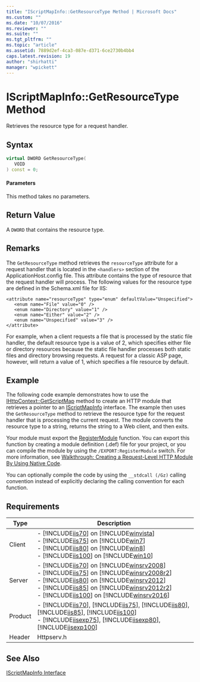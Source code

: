 ```yaml
---
title: "IScriptMapInfo::GetResourceType Method | Microsoft Docs"
ms.custom: ""
ms.date: "10/07/2016"
ms.reviewer: ""
ms.suite: ""
ms.tgt_pltfrm: ""
ms.topic: "article"
ms.assetid: 7889d2ef-4ca3-087e-d371-6ce2730b4bb4
caps.latest.revision: 19
author: "shirhatti"
manager: "wpickett"
---
```

# IScriptMapInfo::GetResourceType Method
Retrieves the resource type for a request handler.  
  
## Syntax  
  
```cpp  
virtual DWORD GetResourceType(  
   VOID  
) const = 0;  
```  
  
#### Parameters  
 This method takes no parameters.  
  
## Return Value  
 A `DWORD` that contains the resource type.  
  
## Remarks  
 The `GetResourceType` method retrieves the `resourceType` attribute for a request handler that is located in the `<handlers>` section of the ApplicationHost.config file. This attribute contains the type of resource that the request handler will process. The following values for the resource type are defined in the Schema.xml file for IIS:  
  
```  
<attribute name="resourceType" type="enum" defaultValue="Unspecified">  
   <enum name="File" value="0" />  
   <enum name="Directory" value="1" />  
   <enum name="Either" value="2" />  
   <enum name="Unspecified" value="3" />  
</attribute>  
```  
  
 For example, when a client requests a file that is processed by the static file handler, the default resource type is a value of 2, which specifies either file or directory resources because the static file handler processes both static files and directory browsing requests. A request for a classic ASP page, however, will return a value of 1, which specifies a file resource by default.  
  
## Example  
 The following code example demonstrates how to use the [IHttpContext::GetScriptMap](../../../webdevelopment-reference\native-code-api\webdev-native-api-reference/ihttpcontext-getscriptmap-method.md) method to create an HTTP module that retrieves a pointer to an [IScriptMapInfo](../../../webdevelopment-reference\native-code-api\webdev-native-api-reference/iscriptmapinfo-interface.md) interface. The example then uses the `GetResourceType` method to retrieve the resource type for the request handler that is processing the current request. The module converts the resource type to a string, returns the string to a Web client, and then exits.  
  
<!-- TODO: review snippet reference  [!CODE [IScriptMapInfoGetResourceType#1](IScriptMapInfoGetResourceType#1)]  -->  
  
 Your module must export the [RegisterModule](../../../webdevelopment-reference\native-code-api\webdev-native-api-reference/pfn-registermodule-function.md) function. You can export this function by creating a module definition (.def) file for your project, or you can compile the module by using the `/EXPORT:RegisterModule` switch. For more information, see [Walkthrough: Creating a Request-Level HTTP Module By Using Native Code](../../../webdevelopment-reference\native-code-development-overview\native-code-dev-overview/walkthrough-creating-a-request-level-http-module-by-using-native-code.md).  
  
 You can optionally compile the code by using the `__stdcall (/Gz)` calling convention instead of explicitly declaring the calling convention for each function.  
  
## Requirements  
  
|Type|Description|  
|----------|-----------------|  
|Client|-   [!INCLUDE[iis70](../../../wmi-provider/includes/iis70-md.md)] on [!INCLUDE[winvista](../../../wmi-provider/includes/winvista-md.md)]<br />-   [!INCLUDE[iis75](../../../wmi-provider/includes/iis75-md.md)] on [!INCLUDE[win7](../../../wmi-provider/includes/win7-md.md)]<br />-   [!INCLUDE[iis80](../../../wmi-provider/includes/iis80-md.md)] on [!INCLUDE[win8](../../../wmi-provider/includes/win8-md.md)]<br />-   [!INCLUDE[iis100](../../../wmi-provider/includes/iis100-md.md)] on [!INCLUDE[win10](../../../wmi-provider/includes/win10-md.md)]|  
|Server|-   [!INCLUDE[iis70](../../../wmi-provider/includes/iis70-md.md)] on [!INCLUDE[winsrv2008](../../../wmi-provider/includes/winsrv2008-md.md)]<br />-   [!INCLUDE[iis75](../../../wmi-provider/includes/iis75-md.md)] on [!INCLUDE[winsrv2008r2](../../../wmi-provider/includes/winsrv2008r2-md.md)]<br />-   [!INCLUDE[iis80](../../../wmi-provider/includes/iis80-md.md)] on [!INCLUDE[winsrv2012](../../../wmi-provider/includes/winsrv2012-md.md)]<br />-   [!INCLUDE[iis85](../../../wmi-provider/includes/iis85-md.md)] on [!INCLUDE[winsrv2012r2](../../../wmi-provider/includes/winsrv2012r2-md.md)]<br />-   [!INCLUDE[iis100](../../../wmi-provider/includes/iis100-md.md)] on [!INCLUDE[winsrv2016](../../../wmi-provider/includes/winsrv2016-md.md)]|  
|Product|-   [!INCLUDE[iis70](../../../wmi-provider/includes/iis70-md.md)], [!INCLUDE[iis75](../../../wmi-provider/includes/iis75-md.md)], [!INCLUDE[iis80](../../../wmi-provider/includes/iis80-md.md)], [!INCLUDE[iis85](../../../wmi-provider/includes/iis85-md.md)], [!INCLUDE[iis100](../../../wmi-provider/includes/iis100-md.md)]<br />-   [!INCLUDE[iisexp75](../../../webdevelopment-reference\native-code-api\webdev-native-api-reference/includes/iisexp75-md.md)], [!INCLUDE[iisexp80](../../../webdevelopment-reference\native-code-api\webdev-native-api-reference/includes/iisexp80-md.md)], [!INCLUDE[iisexp100](../../../webdevelopment-reference\native-code-api\webdev-native-api-reference/includes/iisexp100-md.md)]|  
|Header|Httpserv.h|  
  
## See Also  
 [IScriptMapInfo Interface](../../../webdevelopment-reference\native-code-api\webdev-native-api-reference/iscriptmapinfo-interface.md)